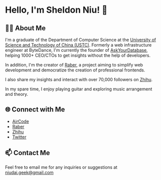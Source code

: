 # Hello, I'm Sheldon Niu! 👋

## 🙋‍♂️ About Me

I'm a graduate of the Department of Computer Science at the [University of Science and Technology of China (USTC)](https://en.ustc.edu.cn/). Formerly a web infrastructure engineer at ByteDance, I'm currently the founder of [AskYourDatabase](https://www.askyourdatabase.com/), helping 1000+ CEO/CTOs to get insights without the help of developers.

In addition, I'm the creator of [Raber](https://www.raber.app/), a project aiming to simplify web development and democratize the creation of professional frontends.

I also share my insights and interact with over 70,000 followers on [Zhihu](https://www.zhihu.com/people/niu-dai-68-44).

In my spare time, I enjoy playing guitar and exploring music arrangement and theory.

## 🌐 Connect with Me

- [AirCode](https://aircode.io/)
- [Raber](https://www.raber.app/)
- [Zhihu](https://www.zhihu.com/people/niu-dai-68-44)
- [Twitter](https://twitter.com/NiuSheldon)

## 📫 Contact Me

Feel free to email me for any inquiries or suggestions at [niudai.geek@gmail.com](mailto:niudai.geek@gmail.com)

